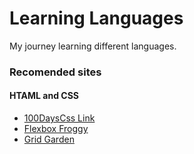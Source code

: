 # Learning Languages
My journey learning different languages.

### Recomended sites
#### HTAML and CSS
- [100DaysCss Link](https://100dayscss.com/)
- [Flexbox Froggy](https://flexboxfroggy.com/)
- [Grid Garden](https://cssgridgarden.com/)

